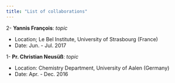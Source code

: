 ```yaml
---
title: "List of collaborations"
---
```


2- **Yannis François**: *topic*  
* Location; Le Bel Institute, University of Strasbourg (France)  
* Date: Jun. - Jul. 2017  

1- **Pr. Christian Neusüß**:  *topic*  
* Location: Chemistry Department, University of Aalen (Germany)
* Date: Apr. - Dec. 2016
